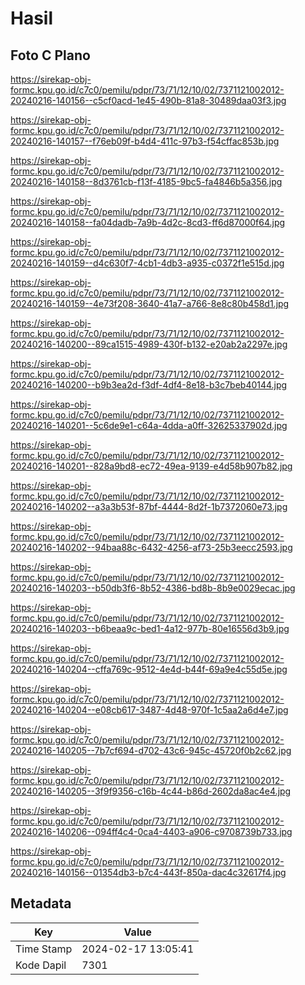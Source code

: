 # Hasil

## Foto C Plano

https://sirekap-obj-formc.kpu.go.id/c7c0/pemilu/pdpr/73/71/12/10/02/7371121002012-20240216-140156--c5cf0acd-1e45-490b-81a8-30489daa03f3.jpg

https://sirekap-obj-formc.kpu.go.id/c7c0/pemilu/pdpr/73/71/12/10/02/7371121002012-20240216-140157--f76eb09f-b4d4-411c-97b3-f54cffac853b.jpg

https://sirekap-obj-formc.kpu.go.id/c7c0/pemilu/pdpr/73/71/12/10/02/7371121002012-20240216-140158--8d3761cb-f13f-4185-9bc5-fa4846b5a356.jpg

https://sirekap-obj-formc.kpu.go.id/c7c0/pemilu/pdpr/73/71/12/10/02/7371121002012-20240216-140158--fa04dadb-7a9b-4d2c-8cd3-ff6d87000f64.jpg

https://sirekap-obj-formc.kpu.go.id/c7c0/pemilu/pdpr/73/71/12/10/02/7371121002012-20240216-140159--d4c630f7-4cb1-4db3-a935-c0372f1e515d.jpg

https://sirekap-obj-formc.kpu.go.id/c7c0/pemilu/pdpr/73/71/12/10/02/7371121002012-20240216-140159--4e73f208-3640-41a7-a766-8e8c80b458d1.jpg

https://sirekap-obj-formc.kpu.go.id/c7c0/pemilu/pdpr/73/71/12/10/02/7371121002012-20240216-140200--89ca1515-4989-430f-b132-e20ab2a2297e.jpg

https://sirekap-obj-formc.kpu.go.id/c7c0/pemilu/pdpr/73/71/12/10/02/7371121002012-20240216-140200--b9b3ea2d-f3df-4df4-8e18-b3c7beb40144.jpg

https://sirekap-obj-formc.kpu.go.id/c7c0/pemilu/pdpr/73/71/12/10/02/7371121002012-20240216-140201--5c6de9e1-c64a-4dda-a0ff-32625337902d.jpg

https://sirekap-obj-formc.kpu.go.id/c7c0/pemilu/pdpr/73/71/12/10/02/7371121002012-20240216-140201--828a9bd8-ec72-49ea-9139-e4d58b907b82.jpg

https://sirekap-obj-formc.kpu.go.id/c7c0/pemilu/pdpr/73/71/12/10/02/7371121002012-20240216-140202--a3a3b53f-87bf-4444-8d2f-1b7372060e73.jpg

https://sirekap-obj-formc.kpu.go.id/c7c0/pemilu/pdpr/73/71/12/10/02/7371121002012-20240216-140202--94baa88c-6432-4256-af73-25b3eecc2593.jpg

https://sirekap-obj-formc.kpu.go.id/c7c0/pemilu/pdpr/73/71/12/10/02/7371121002012-20240216-140203--b50db3f6-8b52-4386-bd8b-8b9e0029ecac.jpg

https://sirekap-obj-formc.kpu.go.id/c7c0/pemilu/pdpr/73/71/12/10/02/7371121002012-20240216-140203--b6beaa9c-bed1-4a12-977b-80e16556d3b9.jpg

https://sirekap-obj-formc.kpu.go.id/c7c0/pemilu/pdpr/73/71/12/10/02/7371121002012-20240216-140204--cffa769c-9512-4e4d-b44f-69a9e4c55d5e.jpg

https://sirekap-obj-formc.kpu.go.id/c7c0/pemilu/pdpr/73/71/12/10/02/7371121002012-20240216-140204--e08cb617-3487-4d48-970f-1c5aa2a6d4e7.jpg

https://sirekap-obj-formc.kpu.go.id/c7c0/pemilu/pdpr/73/71/12/10/02/7371121002012-20240216-140205--7b7cf694-d702-43c6-945c-45720f0b2c62.jpg

https://sirekap-obj-formc.kpu.go.id/c7c0/pemilu/pdpr/73/71/12/10/02/7371121002012-20240216-140205--3f9f9356-c16b-4c44-b86d-2602da8ac4e4.jpg

https://sirekap-obj-formc.kpu.go.id/c7c0/pemilu/pdpr/73/71/12/10/02/7371121002012-20240216-140206--094ff4c4-0ca4-4403-a906-c9708739b733.jpg

https://sirekap-obj-formc.kpu.go.id/c7c0/pemilu/pdpr/73/71/12/10/02/7371121002012-20240216-140156--01354db3-b7c4-443f-850a-dac4c32617f4.jpg


## Metadata

| Key        | Value               |
| ---------- | ------------------- |
| Time Stamp | 2024-02-17 13:05:41 |
| Kode Dapil | 7301                |



